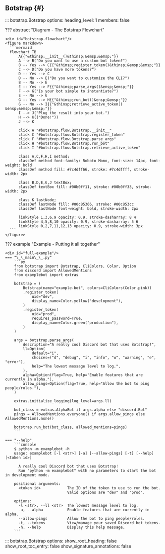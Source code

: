 ## Botstrap {#}

<!-- prettier-ignore -->
::: botstrap.Botstrap
    options:
      heading_level: 1
      members: false

??? abstract "Diagram - The Botstrap Flowchart"

    <div id="botstrap-flowchart"/>
    <figure markdown>
      ```mermaid
      flowchart TB
          A{{"&thinsp;__init__()&thinsp;&emsp;&emsp;"}}
          A --> B("Do you want to use a custom bot token?")
          B -- Yes --> C{{"&thinsp;register_token()&thinsp;&emsp;&emsp;"}}
          C --> D("Do you have more tokens?")
          D -- Yes --> C
          D -- No --> E("Do you want to customize the CLI?")
          B -- No --> E
          E -- Yes --> F{{"&thinsp;parse_args()&ensp;&emsp;"}}
          F --> G("Is your bot simple to instantiate?")
          E -- No --> G
          G -- Yes --> H{{"&thinsp;run_bot()&ensp;&emsp;"}}
          G -- No --> I{{"&thinsp;retrieve_active_token() &ensp;&emsp;&emsp;"}}
          I --> J("Plug the result into your bot.")
          H --> K(("Done!"))
          J --> K

          click A "#botstrap.flow.Botstrap.__init__"
          click C "#botstrap.flow.Botstrap.register_token"
          click F "#botstrap.flow.Botstrap.parse_args"
          click H "#botstrap.flow.Botstrap.run_bot"
          click I "#botstrap.flow.Botstrap.retrieve_active_token"

          class A,C,F,H,I method;
          classDef method font-family: Roboto Mono, font-size: 14px, font-weight: bold
          classDef method fill: #7c4dff66, stroke: #7c4dffff, stroke-width: 2px

          class B,D,E,G,J textBox;
          classDef textBox fill: #00b0ff11, stroke: #00b0ff33, stroke-width: 2px

          class K lastNode;
          classDef lastNode fill: #00c85366, stroke: #00c853cc
          classDef lastNode font-weight: bold, stroke-width: 2px

          linkStyle 1,3,6,9 opacity: 0.9, stroke-dasharray: 8 4
          linkStyle 4,5,8,10 opacity: 0.9, stroke-dasharray: 5 6
          linkStyle 0,2,7,11,12,13 opacity: 0.9, stroke-width: 3px
      ```
    </figure>

??? example "Example - Putting it all together"

    <div id="full-example"/>
    === "\_\_main\_\_.py"
        ```py
        from botstrap import Botstrap, CliColors, Color, Option
        from discord import AllowedMentions
        from examplebot import extras

        botstrap = (
            Botstrap(name="example-bot", colors=CliColors(Color.pink))
            .register_token(
                uid="dev",
                display_name=Color.yellow("development"),
            )
            .register_token(
                uid="prod",
                requires_password=True,
                display_name=Color.green("production"),
            )
        )

        args = botstrap.parse_args(
            description="A really cool Discord bot that uses Botstrap!",
            ll=Option(
                default="i",
                choices=("d", "debug", "i", "info", "w", "warning", "e", "error"),
                help="The lowest message level to log.",
            ),
            alpha=Option(flag=True, help="Enable features that are currently in alpha."),
            allow_pings=Option(flag=True, help="Allow the bot to ping people/roles."),
        )

        extras.initialize_logging(log_level=args.ll)

        bot_class = extras.AlphaBot if args.alpha else "discord.Bot"
        pings = AllowedMentions.everyone() if args.allow_pings else AllowedMentions.none()

        botstrap.run_bot(bot_class, allowed_mentions=pings)
        ```

    === "--help"
        ```console
        $ python -m examplebot -h
        usage: examplebot [-l <str>] [-a] [--allow-pings] [-t] [--help] [<token id>]

          A really cool Discord bot that uses Botstrap!
          Run "python -m examplebot" with no parameters to start the bot in development mode.

        positional arguments:
          <token id>            The ID of the token to use to run the bot.
                                Valid options are "dev" and "prod".

        options:
          -l <str>, --ll <str>  The lowest message level to log.
          -a, --alpha           Enable features that are currently in alpha.
          --allow-pings         Allow the bot to ping people/roles.
          -t, --tokens          View/manage your saved Discord bot tokens.
          -h, --help            Display this help message.
        ```

<!-- prettier-ignore -->
::: botstrap.Botstrap
    options:
      show_root_heading: false
      show_root_toc_entry: false
      show_signature_annotations: false

<link rel="stylesheet" href="../stylesheets/botstrap.css" />
<link rel="stylesheet" href="../../stylesheets/code-navigation.css" />
<link rel="stylesheet" href="../../stylesheets/hide-dupe-class.css" />
<link rel="stylesheet" href="../../stylesheets/material-tabs.css" />
